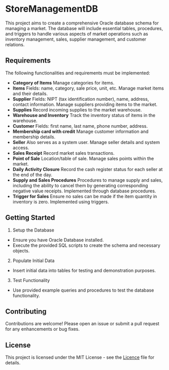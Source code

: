 # StoreManagementDB
This project aims to create a comprehensive Oracle database schema for managing a market. The database will include essential tables, procedures, and triggers to handle various aspects of market operations such as inventory management, sales, supplier management, and customer relations.

## Requirements
The following functionalities and requirements must be implemented:
- **Category of Items**
 Manage categories for items.
- **Items** 
 Fields: name, category, sale price, unit, etc.
 Manage market items and their details.
- **Supplier**
 Fields: NIPT (tax identification number), name, address, contact information.
 Manage suppliers providing items to the market.
- **Supplies**
 Record incoming supplies to the market warehouse.
- **Warehouse and Inventory**
 Track the inventory status of items in the warehouse.
- **Customer**
 Fields: first name, last name, phone number, address.
- **Membership card with credit**
 Manage customer information and membership details.
- **Seller**
 Also serves as a system user.
 Manage seller details and system access.
- **Sales Receipt**
 Record market sales transactions.
- **Point of Sale**
 Location/table of sale.
 Manage sales points within the market.
- **Daily Activity Closure**
 Record the cash register status for each seller at the end of the day.
- **Supply and Sales Procedures**
 Procedures to manage supply and sales, including the ability to cancel them by generating corresponding negative value receipts.
 Implemented through database procedures.
- **Trigger for Sales**
 Ensure no sales can be made if the item quantity in inventory is zero.
 Implemented using triggers.

## Getting Started
1. Setup the Database
- Ensure you have Oracle Database installed.
- Execute the provided SQL scripts to create the schema and necessary objects.
2. Populate Initial Data
- Insert initial data into tables for testing and demonstration purposes.
3. Test Functionality
- Use provided example queries and procedures to test the database functionality.

## Contributing
Contributions are welcome! Please open an issue or submit a pull request for any enhancements or bug fixes.

## License
This project is licensed under the MIT License - see the [Licence](https://github.com/anisafrasheri/StoreManagementDB/blob/06829b05a6a302e70134b3f91383c8b6222756ec/LICENSE) file for details.
